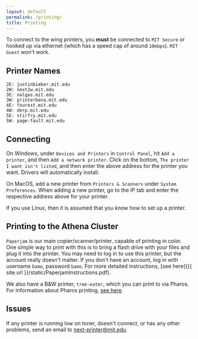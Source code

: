```yaml
---
layout: default
permalink: /printing/
title: Printing
---
```


To connect to the wing printers, you **must** be connected to `MIT Secure`
or hooked up via ethernet (which has a speed cap of around `10mbps`). `MIT Guest` won't work.

## Printer Names
```
2E: justinbieber.mit.edu
2W: next2w.mit.edu
3E: nalgas.mit.edu
3W: printerbena.mit.edu
4E: fourest.mit.edu
4W: derp.mit.edu
5E: stirfry.mit.edu
5W: page-fault.mit.edu
```

## Connecting
On Windows, under `Devices and Printers` in `Control Panel`, hit `Add a printer`, and then
`Add a network printer`. Click on the bottom, `The printer I want isn't listed`, and then
enter the above address for the printer you want. Drivers will automatically install.

On MacOS, add a new printer from `Printers & Scanners` under `System Preferences`.
When adding a new printer, go to the IP tab and enter the respective address above for your printer.

If you use Linux, then it is assumed that you know how to set up a printer.

## Printing to the Athena Cluster
`Paperjam` is our main copier/scanner/printer, capable of printing in color.
One simple way to print with this is to bring a flash drive with your files and plug it
into the printer. You may need to log in to use this printer, but the account really doesn't matter.
If you don't have an account, log in with username `bamo`, password `bamo`.
For more detailed instructions, [see here]({{ site.url }}/static/PaperjamInstructions.pdf).

We also have a B&W printer, `tree-eater`, which you can print to via Pharos. For information about
Pharos printing, [see here](http://kb.mit.edu/confluence/display/istcontrib/Pharos+Public+Student+Printing+at+MIT).

## Issues
If any printer is running low on toner, doesn't connect, or has any other problems, send an email to [next-printer@mit.edu](mailto:next-printer@mit.edu).
